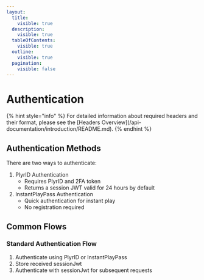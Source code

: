 ```yaml
---
layout:
  title:
    visible: true
  description:
    visible: true
  tableOfContents:
    visible: true
  outline:
    visible: true
  pagination:
    visible: false
---
```


# Authentication

{% hint style="info" %}
For detailed information about required headers and their format, please see the \[Headers Overview]\(/api-documentation/introduction/README.md).
{% endhint %}

## Authentication Methods

There are two ways to authenticate:

1. PlyrID Authentication
   * Requires PlyrID and 2FA token
   * Returns a session JWT valid for 24 hours by default
2. InstantPlayPass Authentication
   * Quick authentication for instant play
   * No registration required

## Common Flows

### Standard Authentication Flow

1. Authenticate using PlyrID or InstantPlayPass
2. Store received sessionJwt
3. Authenticate with sessionJwt for subsequent requests
